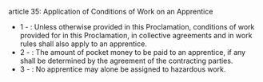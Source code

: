 article 35: Application of Conditions of Work on an Apprentice

<ul>
			<li>1 - : Unless otherwise provided in this Proclamation, conditions of work provided for in this Proclamation, in collective agreements and in work rules shall also apply to an apprentice.<ul>
			</ul></li>			<li>2 - : The amount of pocket money to be paid to an apprentice, if any shall be determined by the agreement of the contracting parties.<ul>
			</ul></li>			<li>3 - : No apprentice may alone be assigned to hazardous work.<ul>
			</ul></li></ul>